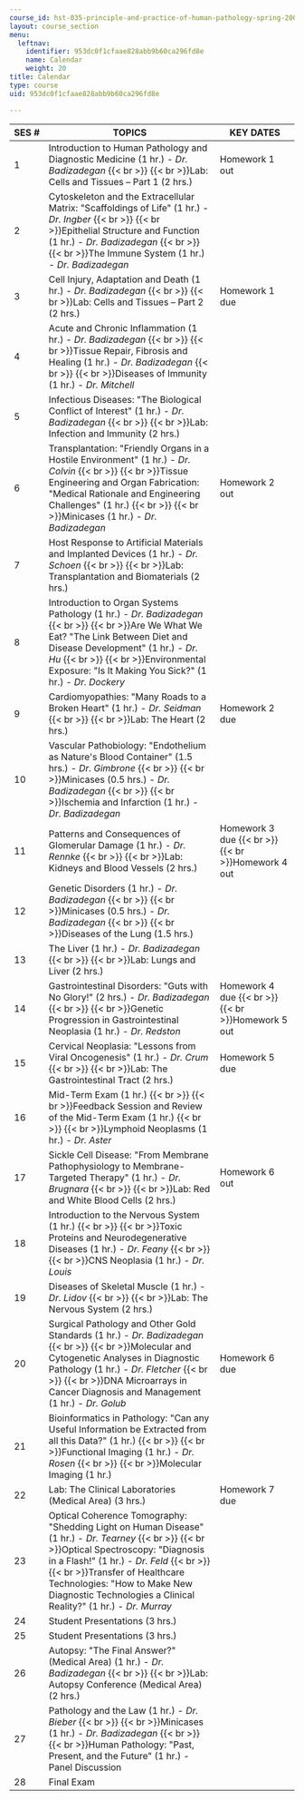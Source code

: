```yaml
---
course_id: hst-035-principle-and-practice-of-human-pathology-spring-2003
layout: course_section
menu:
  leftnav:
    identifier: 953dc0f1cfaae828abb9b60ca296fd8e
    name: Calendar
    weight: 20
title: Calendar
type: course
uid: 953dc0f1cfaae828abb9b60ca296fd8e

---
```


| SES # | TOPICS | KEY DATES |
| --- | --- | --- |
| 1 | Introduction to Human Pathology and Diagnostic Medicine (1 hr.) - _Dr. Badizadegan_  {{< br >}}  {{< br >}}Lab: Cells and Tissues – Part 1 (2 hrs.) | Homework 1 out |
| 2 | Cytoskeleton and the Extracellular Matrix: "Scaffoldings of Life" (1 hr.) - _Dr. Ingber_  {{< br >}}  {{< br >}}Epithelial Structure and Function (1 hr.) - _Dr. Badizadegan_  {{< br >}}  {{< br >}}The Immune System (1 hr.) - _Dr. Badizadegan_ |  |
| 3 | Cell Injury, Adaptation and Death (1 hr.) - _Dr. Badizadegan_  {{< br >}}  {{< br >}}Lab: Cells and Tissues – Part 2 (2 hrs.) | Homework 1 due |
| 4 | Acute and Chronic Inflammation (1 hr.) - _Dr. Badizadegan_  {{< br >}}  {{< br >}}Tissue Repair, Fibrosis and Healing (1 hr.) - _Dr. Badizadegan_  {{< br >}}  {{< br >}}Diseases of Immunity (1 hr.) - _Dr. Mitchell_ |  |
| 5 | Infectious Diseases: "The Biological Conflict of Interest" (1 hr.) - _Dr. Badizadegan_  {{< br >}}  {{< br >}}Lab: Infection and Immunity (2 hrs.) |  |
| 6 | Transplantation: "Friendly Organs in a Hostile Environment" (1 hr.) - _Dr. Colvin_  {{< br >}}  {{< br >}}Tissue Engineering and Organ Fabrication: "Medical Rationale and Engineering Challenges" (1 hr.)  {{< br >}}  {{< br >}}Minicases (1 hr.) - _Dr. Badizadegan_ | Homework 2 out |
| 7 | Host Response to Artificial Materials and Implanted Devices (1 hr.) - _Dr. Schoen_  {{< br >}}  {{< br >}}Lab: Transplantation and Biomaterials (2 hrs.) |  |
| 8 | Introduction to Organ Systems Pathology (1 hr.) - _Dr. Badizadegan_  {{< br >}}  {{< br >}}Are We What We Eat? "The Link Between Diet and Disease Development" (1 hr.) - _Dr. Hu_  {{< br >}}  {{< br >}}Environmental Exposure: "Is It Making You Sick?" (1 hr.) - _Dr. Dockery_ |  |
| 9 | Cardiomyopathies: "Many Roads to a Broken Heart" (1 hr.) - _Dr. Seidman_  {{< br >}}  {{< br >}}Lab: The Heart (2 hrs.) | Homework 2 due |
| 10 | Vascular Pathobiology: "Endothelium as Nature's Blood Container" (1.5 hrs.) - _Dr. Gimbrone_  {{< br >}}  {{< br >}}Minicases (0.5 hrs.) - _Dr. Badizadegan_  {{< br >}}  {{< br >}}Ischemia and Infarction (1 hr.) - _Dr. Badizadegan_ |  |
| 11 | Patterns and Consequences of Glomerular Damage (1 hr.) - _Dr. Rennke_  {{< br >}}  {{< br >}}Lab: Kidneys and Blood Vessels (2 hrs.) | Homework 3 due  {{< br >}}  {{< br >}}Homework 4 out |
| 12 | Genetic Disorders (1 hr.) - _Dr. Badizadegan_  {{< br >}}  {{< br >}}Minicases (0.5 hrs.) - _Dr. Badizadegan_  {{< br >}}  {{< br >}}Diseases of the Lung (1.5 hrs.) |  |
| 13 | The Liver (1 hr.) - _Dr. Badizadegan_  {{< br >}}  {{< br >}}Lab: Lungs and Liver (2 hrs.) |  |
| 14 | Gastrointestinal Disorders: "Guts with No Glory!" (2 hrs.) - _Dr. Badizadegan_  {{< br >}}  {{< br >}}Genetic Progression in Gastrointestinal Neoplasia (1 hr.) - _Dr. Redston_ | Homework 4 due  {{< br >}}  {{< br >}}Homework 5 out |
| 15 | Cervical Neoplasia: "Lessons from Viral Oncogenesis" (1 hr.) - _Dr. Crum_  {{< br >}}  {{< br >}}Lab: The Gastrointestinal Tract (2 hrs.) | Homework 5 due |
| 16 | Mid-Term Exam (1 hr.)  {{< br >}}  {{< br >}}Feedback Session and Review of the Mid-Term Exam (1 hr.)  {{< br >}}  {{< br >}}Lymphoid Neoplasms (1 hr.) - _Dr. Aster_ |  |
| 17 | Sickle Cell Disease: "From Membrane Pathophysiology to Membrane-Targeted Therapy" (1 hr.) - _Dr. Brugnara_  {{< br >}}  {{< br >}}Lab: Red and White Blood Cells (2 hrs.) | Homework 6 out |
| 18 | Introduction to the Nervous System (1 hr.)  {{< br >}}  {{< br >}}Toxic Proteins and Neurodegenerative Diseases (1 hr.) - _Dr. Feany_  {{< br >}}  {{< br >}}CNS Neoplasia (1 hr.) - _Dr. Louis_ |  |
| 19 | Diseases of Skeletal Muscle (1 hr.) - _Dr. Lidov_  {{< br >}}  {{< br >}}Lab: The Nervous System (2 hrs.) |  |
| 20 | Surgical Pathology and Other Gold Standards (1 hr.) - _Dr. Badizadegan_  {{< br >}}  {{< br >}}Molecular and Cytogenetic Analyses in Diagnostic Pathology (1 hr.) - _Dr. Fletcher_  {{< br >}}  {{< br >}}DNA Microarrays in Cancer Diagnosis and Management (1 hr.) - _Dr. Golub_ | Homework 6 due |
| 21 | Bioinformatics in Pathology: "Can any Useful Information be Extracted from all this Data?" (1 hr.)  {{< br >}}  {{< br >}}Functional Imaging (1 hr.) - _Dr. Rosen_  {{< br >}}  {{< br >}}Molecular Imaging (1 hr.) |  |
| 22 | Lab: The Clinical Laboratories (Medical Area) (3 hrs.) | Homework 7 due |
| 23 | Optical Coherence Tomography: "Shedding Light on Human Disease" (1 hr.) - _Dr. Tearney_  {{< br >}}  {{< br >}}Optical Spectroscopy: "Diagnosis in a Flash!" (1 hr.) - _Dr. Feld_  {{< br >}}  {{< br >}}Transfer of Healthcare Technologies: "How to Make New Diagnostic Technologies a Clinical Reality?" (1 hr.) - _Dr. Murray_ |  |
| 24 | Student Presentations (3 hrs.) |  |
| 25 | Student Presentations (3 hrs.) |  |
| 26 | Autopsy: "The Final Answer?" (Medical Area) (1 hr.) - _Dr. Badizadegan_  {{< br >}}  {{< br >}}Lab: Autopsy Conference (Medical Area) (2 hrs.) |  |
| 27 | Pathology and the Law (1 hr.) - _Dr. Bieber_  {{< br >}}  {{< br >}}Minicases (1 hr.) - _Dr. Badizadegan_  {{< br >}}  {{< br >}}Human Pathology: "Past, Present, and the Future" (1 hr.) - Panel Discussion |  |
| 28 | Final Exam |